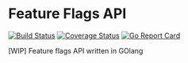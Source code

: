 # Feature Flags API
[![Build Status](https://travis-ci.org/aperezg/feature-flags.svg?branch=master)](https://travis-ci.org/aperezg/feature-flags)
[![Coverage Status](https://coveralls.io/repos/github/aperezg/feature-flags/badge.svg?branch=master)](https://coveralls.io/github/aperezg/feature-flags?branch=master)
[![Go Report Card](https://goreportcard.com/badge/github.com/aperezg/feature-flags)](https://goreportcard.com/report/github.com/aperezg/feature-flags)

[WIP] Feature flags API written in GOlang
